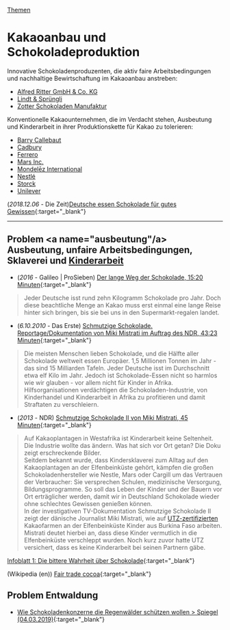 [Themen](../themen.html)   

# Kakaoanbau und Schokoladeproduktion

Innovative Schokoladenproduzenten, die aktiv faire Arbeitsbedingungen und nachhaltige Bewirtschaftung im Kakaoanbau anstreben:
* [Alfred Ritter GmbH & Co. KG](../konzerne/ritter_gmbh.html)
* [Lindt & Sprüngli](../konzerne/lindt_spruengli.html)
* [Zotter Schokoladen Manufaktur](../konzerne/zotter_schokoladen_manufaktur.html)

Konventionelle Kakaounternehmen, die im Verdacht stehen, Ausbeutung und Kinderarbeit in ihrer Produktionskette für Kakao zu tolerieren:   
* [Barry Callebaut](../konzerne/barry_callebaut.html)
* [Cadbury](../konzerne/cadbury.html)
* [Ferrero](../konzerne/ferrero.html)
* [Mars Inc.](../konzerne/mars_inc.html)
* [Mondelēz International](../konzerne/mondelez_international.html)
* [Nestlé](../konzerne/nestle.html)
* [Storck](../konzerne/storck_kg.html)
* [Unilever](../konzerne/unilever.html)

(_2018.12.06_ - Die Zeit)[Deutsche essen Schokolade für gutes Gewissen](https://www.zeit.de/news/2018-12/06/deutsche-essen-schokolade-fuer-gutes-gewissen-181206-99-107837){:target="_blank"}   

---

## Problem <a name="ausbeutung"/a> Ausbeutung, unfaire Arbeitsbedingungen, Sklaverei und <a href="kinderarbeit#kakaoanbau">Kinderarbeit</a>

* (_2016_ - Galileo | ProSieben) [Der lange Weg der Schokolade, 15:20 Minuten](https://www.youtube.com/watch?v=nu0KvZuDeBM){:target="_blank"}   
> Jeder Deutsche isst rund zehn Kilogramm Schokolade pro Jahr. Doch diese beachtliche Menge an Kakao muss erst einmal eine lange Reise hinter sich bringen, bis sie bei uns in den Supermarkt-regalen landet.

* (_6.10.2010_ - Das Erste) [Schmutzige Schokolade. Reportage/Dokumentation von Miki Mistrati im Auftrag des NDR, 43:23 Minuten](https://www.daserste.de/information/reportage-dokumentation/dokus/videos/schmutzige-schokolade-100.html){:target="_blank"}   
> Die meisten Menschen lieben Schokolade, und die Hälfte aller Schokolade weltweit essen Europäer. 1,5 Millionen Tonnen im Jahr - das sind 15 Milliarden Tafeln. Jeder Deutsche isst im Durchschnitt etwa elf Kilo im Jahr. Jedoch ist Schokolade-Essen nicht so harmlos wie wir glauben - vor allem nicht für Kinder in Afrika. Hilfsorganisationen verdächtigen die Schokoladen-Industrie, von Kinderhandel und Kinderarbeit in Afrika zu profitieren und damit Straftaten zu verschleiern.

* (_2013_ - NDR) [Schmutzige Schokolade II von Miki Mistrati, 45 Minuten](https://www.youtube.com/watch?v=16sp5z0uuQA){:target="_blank"}   
> Auf Kakaoplantagen in Westafrika ist Kinderarbeit keine Seltenheit. Die Industrie wollte das ändern. Was hat sich vor Ort getan? Die Doku zeigt erschreckende Bilder.   
Seitdem bekannt wurde, dass Kindersklaverei zum Alltag auf den Kakaoplantagen an der Elfenbeinküste gehört, kämpfen die großen Schokoladenhersteller wie Nestle, Mars oder Cargill um das Vertrauen der Verbraucher: Sie versprechen Schulen, medizinische Versorgung, Bildungsprogramme. So soll das Leben der Kinder und der Bauern vor Ort erträglicher werden, damit wir in Deutschland Schokolade wieder ohne schlechtes Gewissen genießen können.   
In der investigativen TV-Dokumentation Schmutzige Schokolade II zeigt der dänische Journalist Miki Mistrati, wie auf [UTZ-zertifizierten](../siegel/utz.html) Kakaofarmen an der Elfenbeinküste Kinder aus Burkina Faso arbeiten. Mistrati deutet hierbei an, dass diese Kinder vermutlich in die Elfenbeinküste verschleppt wurden. Noch kurz zuvor hatte UTZ versichert, dass es keine Kinderarbeit bei seinen Partnern gäbe.   

[Infoblatt 1: Die bittere Wahrheit über Schokolade](https://webshop.inkota.de/produkt/download-inkota-infoblaetter/infoblatt-1-die-bittere-wahrheit-ueber-schokolade){:target="_blank"}   

(Wikipedia (en)) [Fair trade cocoa](https://en.wikipedia.org/wiki/Fair_trade_cocoa){:target="_blank"}   

## Problem Entwaldung
* [Wie Schokoladenkonzerne die Regenwälder schützen wollen > Spiegel (04.03.2019)](https://www.spiegel.de/wirtschaft/kakaoanbau-schokoladenkonzerne-wollen-regenwald-schuetzen-a-1256049.html){:target="_blank"}   
